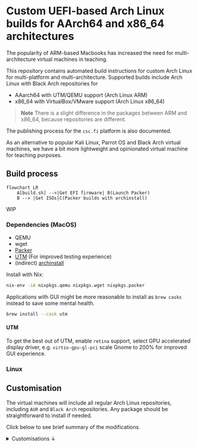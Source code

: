 # Custom UEFI-based Arch Linux builds for AArch64 and x86_64 architectures

The popularity of ARM-based Macbooks has increased the need for multi-architecture virtual machines in teaching.

This repository contains automated build instructions for custom Arch Linux for multi-platform and multi-architecture.
Supported builds include Arch Linux with Black Arch repositories for 
    
* AAarch64 with UTM/QEMU support (Arch Linux ARM)
* x86_64 with VirtualBox/VMware support (Arch Linux x86_64)

> **Note**
> There is a slight difference in the packages between ARM and x86_64, because repositories are different.

The publishing process for the `csc.fi` platform is also documented.

As an alternative to popular Kali Linux, Parrot OS and Black Arch virtual machines, we have a bit more lightweight and opinionated virtual machine for teaching purposes.

## Build process

```mermaid
flowchart LR
    A[build.sh] -->|Get EFI firmware| B(Launch Packer)
    B --> |Get ISOs|C(Packer builds with archinstall)
```

WIP


### Dependencies (MacOS)
 
 * QEMU
 * wget
 * [Packer](https://www.packer.io/)
 * [UTM](https://mac.getutm.app/) (For improved testing experience)
 * (indirect) [archinstall](https://github.com/archlinux/archinstall)

 Install with Nix:
 ```sh
 nix-env -iA nixpkgs.qemu nixpkgs.wget nixpkgs.packer
 ```
Applications with GUI might be more reasonable to install as `brew casks` instead to save some mental health.

```sh
brew install --cask utm
```


#### UTM

To get the best out of UTM, enable `retina` support, select GPU accelerated display driver, e.g. `virtio-gpu-gl-pci` scale Gnome to 200% for improved GUI experience. 

### Linux



## Customisation

The virtual machines will include all regular Arch Linux repositories,
including `AUR` and `Black Arch` repositories. 
Any package should be straightforward to install if needed.

Click below to see brief summary of the modifications.


<details><summary>Customisations &darr;</summary>

To include Black Arch sources:

```console
curl https://blackarch.org/strap.sh | sh
````

### Gnome tweaks

Finnish as the first keyboard layout:
```console
gsettings set org.gnome.desktop.input-sources sources "[('xkb', 'fi'), ('xkb', 'us')]"
```

Print the favourites from desktop

 ```console
 gsettings get org.gnome.shell favorite-apps
 ```
 Set custom apps (string array)
 ```
gsettings set org.gnome.shell favorite-apps

['org.gnome.Nautilus.desktop', 'kitty.desktop']700702237.213361@[432737881898125] (UTM):* SLSGetNextEventRecordInternal: loc (601.4, 401.0) conn 0xb1663 KeyUp win 0x0 flags 0x100 set 252 char 99; key 8 data 99 special 0 repeat 0 keybd 91
 ```


 [yay](https://github.com/Jguer/yay) is included in `blackarch-misc`. 
 Hurray! -> `pacman -S yay`


AUR packages
```
yay -S vscodium-bin
```

Codium
`~/.config/VSCodium/User/settings.json`
```
{
    "workbench.colorTheme": "Default Dark+",
    "window.titleBarStyle": "custom"
}
```


</details>

